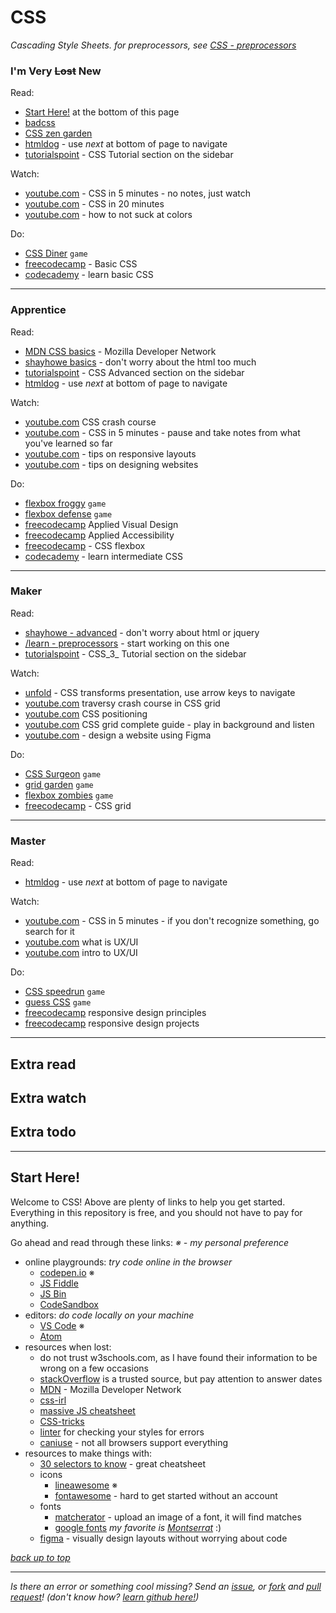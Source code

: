 # CSS
_Cascading Style Sheets. for preprocessors, see [CSS - preprocessors](./css-preprocessors.md)_

### I'm Very ~~Lost~~ New

Read:
* [Start Here!](#start-here) at the bottom of this page
* [badcss](https://badhtml.com/bad-css-practices-to-avoid/)
* [CSS zen garden](http://www.csszengarden.com)
* [htmldog](https://htmldog.com/guides/css/beginner/) - use _next_ at bottom of page to navigate
* [tutorialspoint](https://www.tutorialspoint.com/css/index.htm) - CSS Tutorial section on the sidebar
 
Watch:
* [youtube.com](https://www.youtube.com/watch?v=Z4pCqK-V_Wo) - CSS in 5 minutes - no notes, just watch
* [youtube.com](https://www.youtube.com/watch?v=1PnVor36_40) - CSS in 20 minutes
* [youtube.com](https://www.youtube.com/watch?v=C1rQQ_YpgcI) - how to not suck at colors

Do:
* [CSS Diner](https://flukeout.github.io/) `game`
* [freecodecamp](https://www.freecodecamp.org/learn/responsive-web-design/#basic-css) - Basic CSS
* [codecademy](https://www.codecademy.com/learn/learn-css) - learn basic CSS

---

### Apprentice

Read:
* [MDN CSS basics](https://developer.mozilla.org/en-US/docs/Learn/Getting_started_with_the_web/CSS_basics) - Mozilla Developer Network
* [shayhowe basics](https://learn.shayhowe.com/html-css/) - don't worry about the html too much
* [tutorialspoint](https://www.tutorialspoint.com/css/index.htm) - CSS Advanced section on the sidebar
* [htmldog](https://htmldog.com/guides/css/intermediate/) - use _next_ at bottom of page to navigate

Watch:
* [youtube.com](https://www.youtube.com/watch?v=yfoY53QXEnI) CSS crash course
* [youtube.com](https://www.youtube.com/watch?v=Z4pCqK-V_Wo) - CSS in 5 minutes - pause and take notes from what you've learned so far
* [youtube.com](https://www.youtube.com/watch?v=VQraviuwbzU) - tips on responsive layouts
* [youtube.com](https://www.youtube.com/watch?v=z-xkbNLIB5w) - tips on designing websites

Do:
* [flexbox froggy](https://flexboxfroggy.com/) `game`
* [flexbox defense](http://www.flexboxdefense.com/) `game`
* [freecodecamp](https://www.freecodecamp.org/learn/responsive-web-design/#applied-visual-design) Applied Visual Design
* [freecodecamp](https://www.freecodecamp.org/learn/responsive-web-design/#applied-accessibility) Applied Accessibility
* [freecodecamp](https://www.freecodecamp.org/learn/responsive-web-design/#css-flexbox) - CSS flexbox
* [codecademy](https://www.codecademy.com/learn/learn-intermediate-css) - learn intermediate CSS

---

### Maker

Read:
* [shayhowe - advanced](https://learn.shayhowe.com/advanced-html-css/) - don't worry about html or jquery
* [/learn - preprocessors](./css-preprocessors.md) - start working on this one
* [tutorialspoint](https://www.tutorialspoint.com/css/index.htm) - CSS_3_ Tutorial section on the sidebar

Watch:
* [unfold](https://rupl.github.io/unfold/) - CSS transforms presentation, use arrow keys to navigate
* [youtube.com](https://www.youtube.com/watch?v=jV8B24rSN5o) traversy crash course in CSS grid
* [youtube.com](https://www.youtube.com/watch?v=jx5jmI0UlXU) CSS positioning
* [youtube.com](https://www.youtube.com/watch?v=RhUuMl3R1PE) CSS grid complete guide - play in background and listen
* [youtube.com](https://youtu.be/FK4YusHIIj0) - design a website using Figma

Do:
* [CSS Surgeon](https://codepip.com/games/css-surgeon/) `game`
* [grid garden](https://cssgridgarden.com/) `game`
* [flexbox zombies](https://mastery.games/flexboxzombies/) `game`
* [freecodecamp](https://www.freecodecamp.org/learn/responsive-web-design/#css-grid) - CSS grid

---

### Master

Read:
* [htmldog](https://htmldog.com/guides/css/advanced/) - use _next_ at bottom of page to navigate

Watch:
* [youtube.com](https://www.youtube.com/watch?v=Z4pCqK-V_Wo) - CSS in 5 minutes - if you don't recognize something, go search for it
* [youtube.com](https://youtu.be/TgqeRTwZvIo) what is UX/UI
* [youtube.com](https://youtu.be/I0-vBdh4sZ8) intro to UX/UI

Do:
* [CSS speedrun](https://css-speedrun.netlify.app/) `game`
* [guess CSS](https://www.guess-css.app/) `game`
* [freecodecamp](https://www.freecodecamp.org/learn/responsive-web-design/#responsive-web-design-principles) responsive design principles
* [freecodecamp](https://www.freecodecamp.org/learn/responsive-web-design/#responsive-web-design-projects) responsive design projects

---

## Extra read

## Extra watch

## Extra todo

---

## Start Here!
Welcome to CSS! Above are plenty of links to help you get started.
Everything in this repository is free, and you should not have to pay for anything. 

Go ahead and read through these links:
_※ - my personal preference_

* online playgrounds: _try code online in the browser_
  * [codepen.io](https://codepen.io) ※
  * [JS Fiddle](https://jsfiddle.net/)
  * [JS Bin](https://jsbin.com/?html,js,output)
  * [CodeSandbox](https://codesandbox.io/)
* editors: _do code locally on your machine_
  * [VS Code](https://code.visualstudio.com/) ※
  * [Atom](https://atom.io)
* resources when lost:
  * do not trust w3schools.com, as I have found their information to be wrong on a few occasions
  * [stackOverflow](https://stackoverflow.com/questions/tagged/css) is a trusted source, but pay attention to answer dates
  * [MDN](https://developer.mozilla.org/en-US/docs/Web/CSS/Reference) - Mozilla Developer Network
  * [css-irl](https://css-irl.info/tags/)
  * [massive JS cheatsheet](https://htmlcheatsheet.com/css/)
  * [CSS-tricks](https://css-tricks.com)
  * [linter](http://csslint.net) for checking your styles for errors
  * [caniuse](https://caniuse.com) - not all browsers support everything
* resources to make things with:
  * [30 selectors to know](https://code.tutsplus.com/tutorials/the-30-css-selectors-you-must-memorize--net-16048) - great cheatsheet
  * icons
    * [lineawesome](https://icons8.com/line-awesome) ※ 
    * [fontawesome](https://fontawesome.com) - hard to get started without an account
  * fonts
    * [matcherator](https://www.fontsquirrel.com/matcherator) - upload an image of a font, it will find matches
    * [google fonts](fonts.google.com) _my favorite is [Montserrat](fonts.google.com/specimen/Montserrat)_ :)
  * [figma](https://figma.com) - visually design layouts without worrying about code

_[back up to top](#css)_

---

_Is there an error or something cool missing? Send an [issue](https://github.com/octoshrimpy/learn/issues/new), or [fork](https://github.com/octoshrimpy/learn/fork) and [pull request](https://github.com/octoshrimpy/learn/compare)! (don't know how? [learn github here!](../github))_
